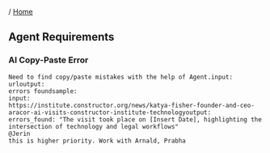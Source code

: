 / [Home](index.md)

## Agent Requirements


### AI Copy-Paste Error

```
Need to find copy/paste mistakes with the help of Agent.input:
urloutput:
errors foundsample:
input:
https://institute.constructor.org/news/katya-fisher-founder-and-ceo-aracor-ai-visits-constructor-institute-technologyoutput:
errors_found: "The visit took place on [Insert Date], highlighting the intersection of technology and legal workflows"
@Jerin
this is higher priority. Work with Arnald, Prabha
```

